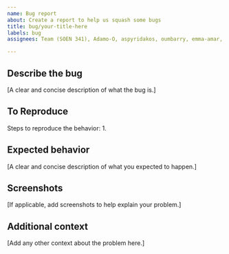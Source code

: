 ```yaml
---
name: Bug report
about: Create a report to help us squash some bugs
title: bug/your-title-here
labels: bug
assignees: Team (SOEN 341), Adamo-O, aspyridakos, oumbarry, emma-amar, KooshaG, jungsoolee1

---
```


## Describe the bug
[A clear and concise description of what the bug is.]

## To Reproduce
Steps to reproduce the behavior:
1. 

## Expected behavior
[A clear and concise description of what you expected to happen.]

## Screenshots
[If applicable, add screenshots to help explain your problem.]


## Additional context
[Add any other context about the problem here.]
